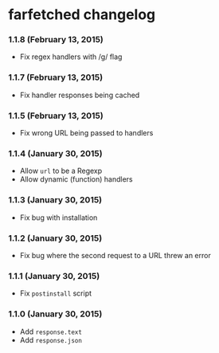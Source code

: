 # farfetched changelog

### 1.1.8 (February 13, 2015)

- Fix regex handlers with /g/ flag

### 1.1.7 (February 13, 2015)

- Fix handler responses being cached

### 1.1.5 (February 13, 2015)

- Fix wrong URL being passed to handlers

### 1.1.4 (January 30, 2015)

- Allow `url` to be a Regexp
- Allow dynamic (function) handlers

### 1.1.3 (January 30, 2015)

- Fix bug with installation

### 1.1.2 (January 30, 2015)

- Fix bug where the second request to a URL threw an error

### 1.1.1 (January 30, 2015)

- Fix `postinstall` script

### 1.1.0 (January 30, 2015)

- Add `response.text`
- Add `response.json`
